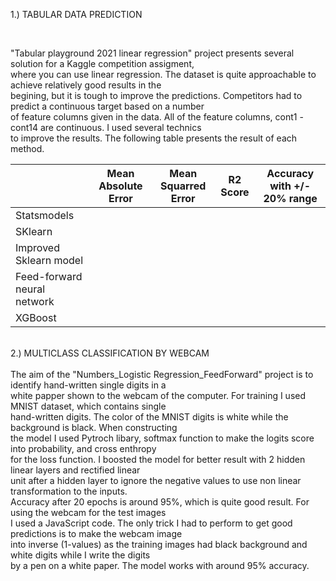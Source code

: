 

1.) TABULAR DATA PREDICTION </br>

</br>

"Tabular playground 2021 linear regression" project presents several solution for a Kaggle competition assigment,  </br>
where you can use linear regression.  The dataset is quite approachable to achieve relatively good results in the </br>
begining, but it is tough to improve the predictions. Competitors had to predict a continuous target based on a number  </br>
of feature columns given in the data. All of the feature columns, cont1 - cont14 are continuous. I used several technics</br>
to improve the results. The following table presents the result of each method.</br>

|                            | Mean Absolute Error|Mean Squarred Error|R2 Score|Accuracy with +/- 20% range| 
|----------------------------|--------------------|-------------------|--------|---------------------------|      
|        Statsmodels         |                  
|          SKlearn           |
|   Improved Sklearn model   |
| Feed-forward neural network|
|         XGBoost            |

</br>
2.) MULTICLASS CLASSIFICATION BY WEBCAM</br>
</br>
The aim of the "Numbers_Logistic Regression_FeedForward" project is to identify hand-written single digits in a   </br>
white papper shown to the webcam of the computer. For training I used MNIST dataset, which contains single </br>
hand-written digits. The color of the MNIST digits is white while the background is black. When constructing </br>
the model I used Pytroch libary, softmax function to make the logits score into probability, and cross enthropy </br> 
for the loss function. I boosted the model for better result with 2 hidden linear layers and rectified linear </br> 
unit after a hidden layer to ignore the negative values to use non linear transformation to the inputs.</br> 
Accuracy after 20 epochs is around 95%, which is quite good result. For using the webcam for the test images </br>
I used a JavaScript code. The only trick I had to perform to get good predictions is to make the webcam image </br>
into inverse (1-values) as the training images had black background and white digits while I write the digits</br>
by a pen on a white paper. The model works with around 95% accuracy.


